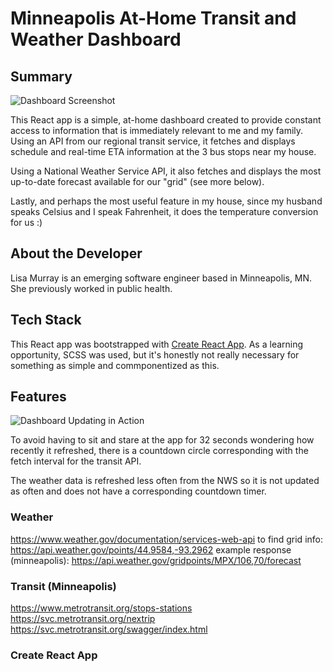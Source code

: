 # Minneapolis At-Home Transit and Weather Dashboard

## Summary

![Dashboard Screenshot](/demo/transit-weather-ss.png "Dashboard Screenshot")

This React app is a simple, at-home dashboard created to provide constant access to information that is immediately relevant to me and my family. Using an API from our regional transit service, it fetches and displays schedule and real-time ETA information at the 3 bus stops near my house. 

Using a National Weather Service API, it also fetches and displays the most up-to-date forecast available for our "grid" (see more below).

Lastly, and perhaps the most useful feature in my house, since my husband speaks Celsius and I speak Fahrenheit, it does the temperature conversion for us :)

## About the Developer

Lisa Murray is an emerging software engineer based in Minneapolis, MN. She previously worked in public health.

## Tech Stack

This React app was bootstrapped with [Create React App](https://github.com/facebook/create-react-app). As a learning opportunity, SCSS was used, but it's honestly not really necessary for something as simple and commponentized as this.

## Features

![Dashboard Updating in Action](/demo/transit-weather-gif.gif "Dashboard Updating in Action")

To avoid having to sit and stare at the app for 32 seconds wondering how recently it refreshed, there is a countdown circle corresponding with the fetch interval for the transit API. 

The weather data is refreshed less often from the NWS so it is not updated as often and does not have a corresponding countdown timer.

### Weather

https://www.weather.gov/documentation/services-web-api
to find grid info: https://api.weather.gov/points/44.9584,-93.2962
example response (minneapolis): https://api.weather.gov/gridpoints/MPX/106,70/forecast


### Transit (Minneapolis)

https://www.metrotransit.org/stops-stations
https://svc.metrotransit.org/nextrip
https://svc.metrotransit.org/swagger/index.html

### Create React App




